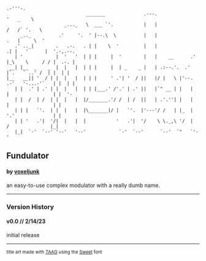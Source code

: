 ```

                                                                            .-'''-.             
                             _______              .---.                    '   _    \           
                     _..._   \  ___ `'.           |   |                  /   /` '.   \          
     _.._          .'     '.  ' |--.\  \          |   |                 .   |     \  '          
   .' .._|        .   .-.   . | |    \  '         |   |              .| |   '      |  '.-,.--.  
   | '            |  '   '  | | |     |  '        |   |    __      .' |_\    \     / / |  .-. | 
 __| |__  _    _  |  |   |  | | |     |  | _    _ |   | .:--.'.  .'     |`.   ` ..' /  | |  | | 
|__   __|| '  / | |  |   |  | | |     ' .'| '  / ||   |/ |   \ |'--.  .-'   '-...-'`   | |  | | 
   | |  .' | .' | |  |   |  | | |___.' /'.' | .' ||   |`" __ | |   |  |                | |  '-  
   | |  /  | /  | |  |   |  |/_______.'/ /  | /  ||   | .'.''| |   |  |                | |      
   | | |   `'.  | |  |   |  |\_______|/ |   `'.  |'---'/ /   | |_  |  '.'              | |      
   | | '   .'|  '/|  |   |  |           '   .'|  '/    \ \._,\ '/  |   /               |_|      
   |_|  `-'  `--' '--'   '--'            `-'  `--'      `--'  `"   `'-'                               
```
## Fundulator
#### by [voxeljunk](https://linktr.ee/voxeljunk)

an easy-to-use complex modulator with a really dumb name.

---
### Version History

#### v0.0 // 2/14/23
initial release

---
<sub>title art made with [TAAG](https://patorjk.com/software/taag/) using the [Sweet](https://patorjk.com/software/taag/#p=author&f=Sweet&t=Nearness) font</sub>
